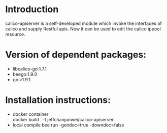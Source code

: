 # Introduction
calico-apiserver is a self-developed module which invoke the interfaces of calico and supply Restful apis. Now it can be used to edit the calico ippool resource. 

# Version of dependent packages:
+ libcalico-go:1.7.1
+ beego:1.9.0
+ go:v1.9.1

# Installation instructions:
- docker container  
  docker build . -t jeffchanjunwei/calico-apiserver
- local compile
  bee run -gendoc=true -downdoc=false

